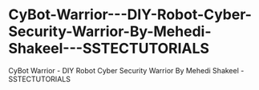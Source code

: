# CyBot-Warrior---DIY-Robot-Cyber-Security-Warrior-By-Mehedi-Shakeel---SSTECTUTORIALS
CyBot Warrior - DIY Robot Cyber Security Warrior By Mehedi Shakeel - SSTECTUTORIALS
